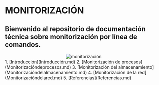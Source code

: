 # MONITORIZACIÓN
## Bienvenido al repositorio de documentación técnica sobre monitorización por línea de comandos.
<div style="text-align: center;">
  <img src="https://github.com/user-attachments/assets/a48514cc-cc64-456d-8eab-4bbb80508054" alt="monitorización" />
</div>
1. [Introducción](Introducción.md)
2. [Monitorización de procesos](Monitorizacióndeprocesos.md)
3. [Monitorización del almacenamiento](Monitorizacióndelalmacenamiento.md)
4. [Monitorización de la red](Monitorizacióndelared.md)
5. [Referencias](Referencias.md)
